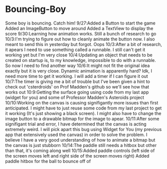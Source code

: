 # Bouncing-Boy
Some boy is bouncing. Catch him!
9/27:Added a Button to start the game
Added an ImageButton to move around
Added a TextView to display the score
9/30:Learning how animation works. Still a bunch of research to go
10/3:I'm trying to figure out how to cleanly animate the button now. I also meant to send this in yesterday but forgot. Oops
10/3:After a bit of research, it apears I need to use something called a runnable. I still can't get it working yet but I'm very close
10/4:Updating an object that needs to be created on startup is, to my knowledge, impossible to do with a runnable. So now I need to find another way
10/6:It might not fit the original idea exactly but it is very close. Dynamic animation is apparently hard? Idk, I need more time to get it working. I will add a timer if I can figure it out
10/7:The timer is giving me a bit of trouble but I've been given a hint to check out 'csterdroids' on Prof Madden's github so we'll see how that works out
10:9:Getting the surface going using code from my last app (widget for you) and some of Professor Madden's Asteroids project
10/10:Working on the canvas is causing signifigantly more issues than first anticipated. I might have to just reuse some code from my last project to get it working (It's just showing a black screen). I might also have to change the image button to a drawable bitmap for the image to apear.
10/11:After some signifigant trial and error, I have determined that the canvas is acting extremely weird. I will pick apart this bug using Widget for You (my previous app that extensively used the canvas) in order to solve the problem. I believe I have a very good understanding of how to animate a bitmap but the canvas is just stubborn
10/14:The paddle still needs a hitbox but other than that, it's coming along well
10/15:Added paddle controls (left side of the screen moves left and right side of the screen moves right)
Added paddle hitbox for the ball to bounce off of
